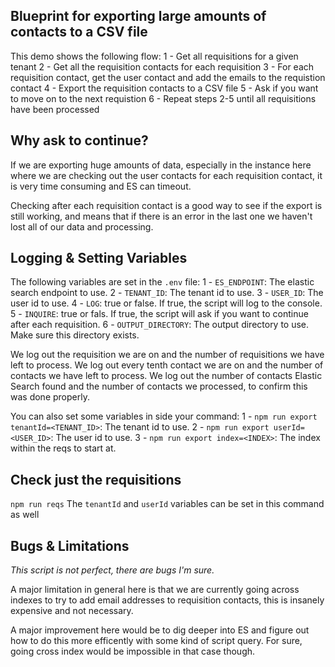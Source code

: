 ## Blueprint for exporting large amounts of contacts to a CSV file
This demo shows the following flow:
1 - Get all requisitions for a given tenant
2 - Get all the requisition contacts for each requisition
3 - For each requisition contact, get the user contact and add the emails to the requistion contact
4 - Export the requisition contacts to a CSV file
5 - Ask if you want to move on to the next requistion
6 - Repeat steps 2-5 until all requisitions have been processed

## Why ask to continue?
If we are exporting huge amounts of data, especially in the instance here where we are checking out the user contacts for each requisition contact, it is very time consuming and ES can timeout. 

Checking after each requisition contact is a good way to see if the export is still working, and means that if there is an error in the last one we haven't lost all of our data and processing.

## Logging & Setting Variables
The following variables are set in the `.env` file:
1 - `ES_ENDPOINT`: The elastic search endpoint to use.
2 - `TENANT_ID`: The tenant id to use.
3 - `USER_ID`: The user id to use.
4 - `LOG`: true or false.  If true, the script will log to the console.
5 - `INQUIRE`: true or fals. If true, the script will ask if you want to continue after each requisition.
6 - `OUTPUT_DIRECTORY`: The output directory to use. Make sure this directory exists.

We log out the requisition we are on and the number of requisitions we have left to process.
We log out every tenth contact we are on and the number of contacts we have left to process.
We log out the number of contacts Elastic Search found and the number of contacts we processed, to confirm this was done properly.

You can also set some variables in side your command:
1 - `npm run export tenantId=<TENANT_ID>`: The tenant id to use.
2 - `npm run export userId=<USER_ID>`: The user id to use.
3 - `npm run export index=<INDEX>`: The index within the reqs to start at.

## Check just the requisitions
`npm run reqs`
The `tenantId` and `userId` variables can be set in this command as well

## Bugs & Limitations
_This script is not perfect, there are bugs I'm sure._

A major limitation in general here is that we are currently going across indexes to try to add email addresses to requisition contacts, this is insanely expensive and not necessary. 

A major improvement here would be to dig deeper into ES and figure out how to do this more efficently with some kind of script query. For sure, going cross index would be impossible in that case though. 